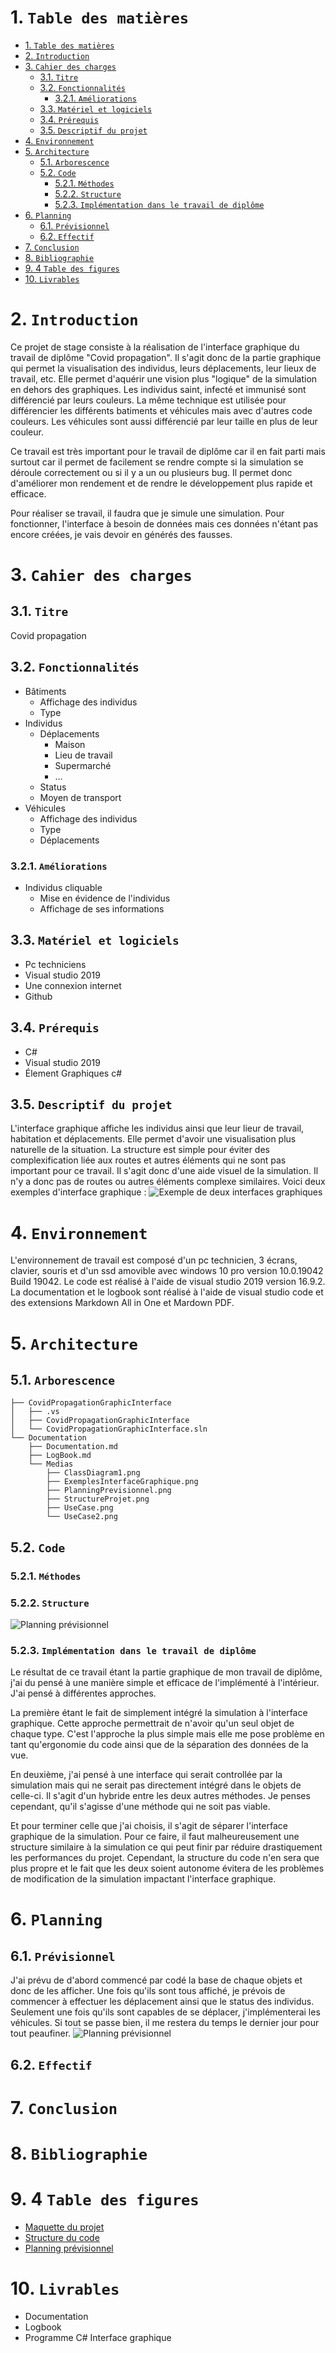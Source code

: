 # 1. `Table des matières`
- [1. `Table des matières`](#1-table-des-matières)
- [2. `Introduction`](#2-introduction)
- [3. `Cahier des charges`](#3-cahier-des-charges)
  - [3.1. `Titre`](#31-titre)
  - [3.2. `Fonctionnalités`](#32-fonctionnalités)
    - [3.2.1. `Améliorations`](#321-améliorations)
  - [3.3. `Matériel et logiciels`](#33-matériel-et-logiciels)
  - [3.4. `Prérequis`](#34-prérequis)
  - [3.5. `Descriptif du projet`](#35-descriptif-du-projet)
- [4. `Environnement`](#4-environnement)
- [5. `Architecture`](#5-architecture)
  - [5.1. `Arborescence`](#51-arborescence)
  - [5.2. `Code`](#52-code)
    - [5.2.1. `Méthodes`](#521-méthodes)
    - [5.2.2. `Structure`](#522-structure)
    - [5.2.3. `Implémentation dans le travail de diplôme`](#523-implémentation-dans-le-travail-de-diplôme)
- [6. `Planning`](#6-planning)
  - [6.1. `Prévisionnel`](#61-prévisionnel)
  - [6.2. `Effectif`](#62-effectif)
- [7. `Conclusion`](#7-conclusion)
- [8. `Bibliographie`](#8-bibliographie)
- [9. 4 `Table des figures`](#9-4-table-des-figures)
- [10. `Livrables`](#10-livrables)
# 2. `Introduction`
Ce projet de stage consiste à la réalisation de l'interface graphique du travail de diplôme "Covid propagation". Il s'agit donc de la partie graphique qui permet la visualisation des individus, leurs déplacements, leur lieux de travail, etc. Elle permet d'aquérir une vision plus "logique" de la simulation en dehors des graphiques. Les individus saint, infecté et immunisé sont différencié par leurs couleurs. La même technique est utilisée pour différencier les différents batiments et véhicules mais avec d'autres code couleurs. Les véhicules sont aussi différencié par leur taille en plus de leur couleur.

Ce travail est très important pour le travail de diplôme car il en fait parti mais surtout car il permet de facilement se rendre compte si la simulation se déroule correctement ou si il y a un ou plusieurs bug. Il permet donc d'améliorer mon rendement et de rendre le développement plus rapide et efficace.

Pour réaliser se travail, il faudra que je simule une simulation. Pour fonctionner, l'interface à besoin de données mais ces données n'étant pas encore créées, je vais devoir en générés des fausses.
# 3. `Cahier des charges`
## 3.1. `Titre`
Covid propagation
## 3.2. `Fonctionnalités`
- Bâtiments
    - Affichage des individus
    - Type
- Individus
  - Déplacements
    - Maison
    - Lieu de travail
    - Supermarché
    - ...
  - Status
  - Moyen de transport
- Véhicules
  - Affichage des individus
  - Type
  - Déplacements
### 3.2.1. `Améliorations`
- Individus cliquable
  - Mise en évidence de l'individus
  - Affichage de ses informations

## 3.3. `Matériel et logiciels`
- Pc techniciens
- Visual studio 2019
- Une connexion internet
- Github

## 3.4. `Prérequis`
- C#
- Visual studio 2019
- Élement Graphiques c#

## 3.5. `Descriptif du projet`
L'interface graphique affiche les individus ainsi que leur lieur de travail, habitation et déplacements. Elle permet d'avoir une visualisation plus naturelle de la situation. La structure est simple pour éviter des complexification liée aux routes et autres éléments qui ne sont pas important pour ce travail. Il s'agit donc d'une aide visuel de la simulation. Il n'y a donc pas de routes ou autres éléments complexe similaires.
Voici deux exemples d'interface graphique :
![Exemple de deux interfaces graphiques](Medias/ExemplesInterfaceGraphique.png)

# 4. `Environnement`
L'environnement de travail est composé d'un pc technicien, 3 écrans, clavier, souris et d'un ssd amovible avec windows 10 pro version 10.0.19042 Build 19042. Le code est réalisé à l'aide de visual studio 2019 version 16.9.2. La documentation et le logbook sont réalisé à l'aide de visual studio code et des extensions Markdown All in One et Mardown PDF.
# 5. `Architecture`
## 5.1. `Arborescence`
```
├── CovidPropagationGraphicInterface
│   ├── .vs
│   ├── CovidPropagationGraphicInterface
│   └── CovidPropagationGraphicInterface.sln
└── Documentation
    ├── Documentation.md
    ├── LogBook.md
    └── Medias
        ├── ClassDiagram1.png
        ├── ExemplesInterfaceGraphique.png
        ├── PlanningPrevisionnel.png
        ├── StructureProjet.png
        ├── UseCase.png
        └── UseCase2.png
```
## 5.2. `Code`
### 5.2.1. `Méthodes`

### 5.2.2. `Structure`

![Planning prévisionnel](Medias/ClassDiagram1.png)
### 5.2.3. `Implémentation dans le travail de diplôme`
Le résultat de ce travail étant la partie graphique de mon travail de diplôme, j'ai du pensé à une manière simple et efficace de l'implémenté à l'intérieur. J'ai pensé à différentes approches.

La première étant le fait de simplement intégré la simulation à l'interface graphique. Cette approche permettrait de n'avoir qu'un seul objet de chaque type. C'est l'approche la plus simple mais elle me pose problème en tant qu'ergonomie du code ainsi que de la séparation des données de la vue.

En deuxième, j'ai pensé à une interface qui serait controllée par la simulation mais qui ne serait pas directement intégré dans le objets de celle-ci. Il s'agit d'un hybride entre les deux autres méthodes. Je penses cependant, qu'il s'agisse d'une méthode qui ne soit pas viable.

Et pour terminer celle que j'ai choisis, il s'agit de séparer l'interface graphique de la simulation. Pour ce faire, il faut malheureusement une structure similaire à la simulation ce qui peut finir par réduire drastiquement les performances du projet. Cependant, la structure du code n'en sera que plus propre et le fait que les deux soient autonome évitera de les problèmes de modification de la simulation impactant l'interface graphique.

# 6. `Planning`
## 6.1. `Prévisionnel`
J'ai prévu de d'abord commencé par codé la base de chaque objets et donc de les afficher. Une fois qu'ils sont tous affiché, je prévois de commencer à effectuer les déplacement ainsi que le status des individus. Seulement une fois qu'ils sont capables de se déplacer, j'implémenterai les véhicules. Si tout se passe bien, il me restera du temps le dernier jour pour tout peaufiner.
![Planning prévisionnel](Medias/PlanningPrevisionnel.png)
## 6.2. `Effectif`
# 7. `Conclusion`
# 8. `Bibliographie`
# 9. 4 `Table des figures`
- [Maquette du projet](#35-descriptif-du-projet)
- [Structure du code](#522-structure)
- [Planning prévisionnel](#61-Prévisionnel)

# 10. `Livrables`
- Documentation
- Logbook
- Programme C# Interface graphique